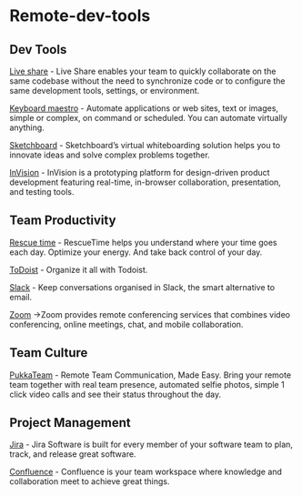 # Remote-dev-tools

## Dev Tools

[Live share](https://code.visualstudio.com/blogs/2017/11/15/live-share) - Live Share enables your team to quickly collaborate on the same codebase without the need to synchronize code or to configure the same development tools, settings, or environment.
 
[Keyboard maestro](https://www.keyboardmaestro.com/main/) - Automate applications or web sites, text or images, simple or complex, on command or scheduled. You can automate virtually anything.
  

[Sketchboard](https://sketchboard.io/) - Sketchboard’s virtual whiteboarding solution helps you to innovate ideas and solve complex problems together.
 
 [InVision](https://www.invisionapp.com/) - InVision is a prototyping platform for design-driven product development featuring real-time, in-browser collaboration, presentation, and testing tools.
 
 ## Team Productivity
 
[Rescue time](https://www.rescuetime.com/) - RescueTime helps you understand where your time goes each day. Optimize your energy. And take back control of your day.
 
[ToDoist](https://todoist.com/) - Organize it all with Todoist.

[Slack](https://slack.com/) - Keep conversations organised in Slack, the smart alternative to email.

[Zoom](https://zoom.us/) ->Zoom provides remote conferencing services that combines video conferencing, online meetings, chat, and mobile collaboration.
## Team Culture

[PukkaTeam](https://pukkateam.com/) - Remote Team Communication, Made Easy.
Bring your remote team together with real team presence, automated selfie photos, simple 1 click video calls and see their status throughout the day.

## Project Management

[Jira](https://www.atlassian.com/software/jira) - Jira Software is built for every member of your software team to plan,
track, and release great software.

[Confluence](https://www.atlassian.com/software/confluence) - Confluence is your team workspace where knowledge and collaboration meet to achieve great things.



 
 
 
